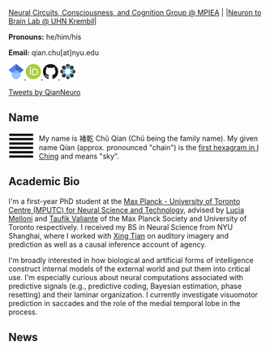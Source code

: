 <a href="https://www.aesthetics.mpg.de/en/research/research-group-neural-circuits-consciousness-and-cognition.html" target="_blank">Neural Circuits, Consciousness, and Cognition Group @ MPIEA</a> |
|<a href="http://www.neurontobrainlaboratory.ca/" target="_blank">Neuron to Brain Lab @ UHN Krembil</a>|

**Pronouns:** he/him/his

**Email:** qian.chu[at]nyu.edu

<a href="https://github.com/qian-chu" target="_blank">
<img src="figures/512px-Google_Scholar_logo.svg.png"
       alt="Google Scholar logo" 
     width="30" height="30"/>
</a> <a href="https://orcid.org/0000-0003-2308-6102" target="_blank">
<img src="figures/768px-ORCID_iD.svg.png"
       alt="ORCID logo"
     width="30" height="30"/>
</a> <a href="https://github.com/qian-chu" target="_blank">
<img src="figures/GitHub-Mark-120px-plus.png"
       alt="GitHub logo" 
     width="30" height="30"/>
</a> <a href="https://osf.io/kxda9" target="_blank">
<img src="figures/OSF.png"
       alt="OSF logo"
     width="30" height="30"/>
</a>

<a class="twitter-timeline" width="200" height="200" href="https://twitter.com/QianNeuro?ref_src=twsrc%5Etfw">Tweets by QianNeuro</a>
<script async src="https://platform.twitter.com/widgets.js" charset="utf-8"></script>

## Name

<img src="figures/qian.jpg"
     alt="Qian hexagram"
     width="50" height="50"
     style="float: left; margin-right: 10px;" />

My name is 褚乾 Chǔ Qían (Chǔ being the family name). My given name Qían (approx. pronounced "chain") is the <a href="https://en.wikipedia.org/wiki/I_Ching#Hexagrams" target="_blank">first hexagram in I Ching</a> and means "sky".

## Academic Bio

I'm a first-year PhD student at the <a href="https://mpc.utoronto.ca/" target="_blank">Max Planck - University of Toronto Centre (MPUTC) for Neural Science and Technology</a>, advised by <a href="https://www.aesthetics.mpg.de/en/the-institute/people/lucia-melloni-en.html" target="_blank">Lucia Melloni</a> and <a href="https://surgery.utoronto.ca/faculty/taufik-valiante" target="_blank">Taufik Valiante</a> of the Max Planck Society and University of Toronto respectively. I received my BS in Neural Science from NYU Shanghai, where I worked with <a href="https://bcs.shanghai.nyu.edu/en/peoples/faculty-affiliates/xing-tian" target="_blank">Xing Tian</a> on auditory imagery and prediction as well as a causal inference account of agency.

I'm broadly interested in how biological and artificial forms of intelligence construct internal models of the external world and put them into critical use. I'm especially curious about neural computations associated with predictive signals (e.g., predictive coding, Bayesian estimation, phase resetting) and their laminar organization. I currently investigate visuomotor prediction in saccades and the role of the medial temporal lobe in the process.

## News


